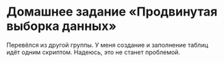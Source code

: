 # Домашнее задание «Продвинутая выборка данных»
Перевёлся из другой группы. У меня создание и заполнение таблиц идёт одним скриптом. Надеюсь, это не станет проблемой.
